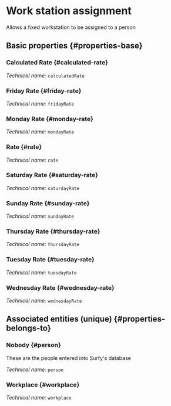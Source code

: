 # Work station assignment
<!--- THIS FILE IS GENERATED PLEASE DO NOT EDIT IT DIRECTLY --->

Allows a fixed workstation to be assigned to a person

<OH code="workplaceAffectation"/>


## Basic properties {#properties-base}

### Calculated Rate {#calculated-rate}



*Technical name:* ```calculatedRate```
<PH code="workplaceAffectation:calculatedRate"/>

### Friday Rate {#friday-rate}



*Technical name:* ```fridayRate```
<PH code="workplaceAffectation:fridayRate"/>

### Monday Rate {#monday-rate}



*Technical name:* ```mondayRate```
<PH code="workplaceAffectation:mondayRate"/>

### Rate {#rate}



*Technical name:* ```rate```
<PH code="workplaceAffectation:rate"/>

### Saturday Rate {#saturday-rate}



*Technical name:* ```saturdayRate```
<PH code="workplaceAffectation:saturdayRate"/>

### Sunday Rate {#sunday-rate}



*Technical name:* ```sundayRate```
<PH code="workplaceAffectation:sundayRate"/>

### Thursday Rate {#thursday-rate}



*Technical name:* ```thursdayRate```
<PH code="workplaceAffectation:thursdayRate"/>

### Tuesday Rate {#tuesday-rate}



*Technical name:* ```tuesdayRate```
<PH code="workplaceAffectation:tuesdayRate"/>

### Wednesday Rate {#wednesday-rate}



*Technical name:* ```wednesdayRate```
<PH code="workplaceAffectation:wednesdayRate"/>


## Associated entities (unique) {#properties-belongs-to}

### Nobody {#person}

These are the people entered into Surfy's database

*Technical name:* ```person```
<PH code="workplaceAffectation:person"/>

### Workplace {#workplace}



*Technical name:* ```workplace```
<PH code="workplaceAffectation:workplace"/>





